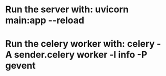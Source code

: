 # Run the server with: uvicorn main:app --reload
# Run the celery worker with: celery -A sender.celery worker -l info -P gevent

